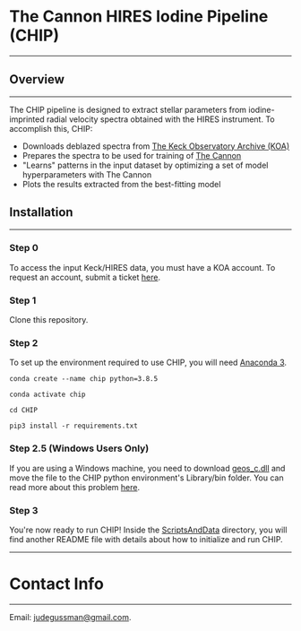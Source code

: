 # The Cannon HIRES Iodine Pipeline (CHIP)
---

## Overview 
---

The CHIP pipeline is designed to extract stellar parameters from iodine-imprinted radial velocity spectra obtained with the HIRES instrument. To accomplish this, CHIP:
- Downloads deblazed spectra from [The Keck Observatory Archive (KOA)](https://koa.ipac.caltech.edu/UserGuide/about.html)
- Prepares the spectra to be used for training of [The Cannon](https://annayqho.github.io/TheCannon/intro.html)
- "Learns" patterns in the input dataset by optimizing a set of model hyperparameters with The Cannon 
- Plots the results extracted from the best-fitting model

## Installation
---

### Step 0

To access the input Keck/HIRES data, you must have a KOA account. To request an account, submit a ticket [here](https://koa.ipac.caltech.edu/cgi-bin/Helpdesk/nph-genTicketForm?projname=KOA).

### Step 1

Clone this repository.

### Step 2
To set up the environment required to use CHIP, you will need [Anaconda 3](https://www.anaconda.com).

```conda create --name chip python=3.8.5```

```conda activate chip``` 

```cd CHIP```

```pip3 install -r requirements.txt```

### Step 2.5 (Windows Users Only)

If you are using a Windows machine, you need to download [geos_c.dll](https://www.dll-files.com/geos_c.dll.html) and move the file to the CHIP python environment's Library/bin folder. You can read more about this problem [here](https://github.com/Toblerity/Shapely/pull/1108).

### Step 3
You're now ready to run CHIP! Inside the [ScriptsAndData](https://github.com/jgussman/CHIP/tree/main/ScriptsAndData) directory, you will find another README file with details about how to initialize and run CHIP.


---
# Contact Info
--- 

Email: judegussman@gmail.com.
